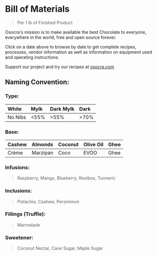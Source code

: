 # Bill of Materials
> Per 1 lb of Finished Product
 
Osocra's mission is to make available the best Chocolate to everyone, everywhere in the world, free and open source forever.

Click on a date above to browse by date to get complete recipes, processes, vendor information as well as information on equipment used and operating instructions. 

Support our project and try our recipes at [osocra.com](https://osocra.com)

## Naming Convention:

### Type:

| White    | Mylk    | Dark Mylk | Dark   |
| :---     | :---    | :---      | :---   |
| No Nibs  | <55%    |>55%       |>70%    |

### Base:

| Cashew    | Almonds    | Coconut   | Olive Oil  | Ghee    |
| :---      | :---       | :---      | :---       | :---    |
| Crème     | Marzipan   | Coco      | EVOO       | Ghee    |

### Infusions:
> Raspberry, Mango, Blueberry, Rooibos, Turmeric

### Inclusions:
> Pistachio, Cashew, Persimmon

### Fillings (Truffle):
> Marmalade

### Sweetener:
> Coconut Nectar, Cane Sugar, Maple Sugar
